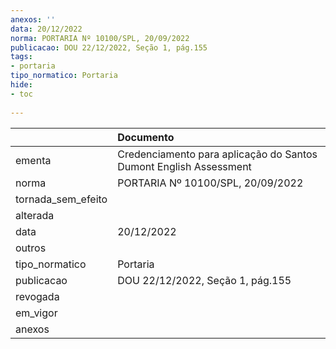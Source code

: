 ```yaml
---
anexos: ''
data: 20/12/2022
norma: PORTARIA Nº 10100/SPL, 20/09/2022
publicacao: DOU 22/12/2022, Seção 1, pág.155
tags:
- portaria
tipo_normatico: Portaria
hide: 
- toc 
 
---
```


|                    | Documento                                                         |
|:-------------------|:------------------------------------------------------------------|
| ementa             | Credenciamento para aplicação do Santos Dumont English Assessment |
| norma              | PORTARIA Nº 10100/SPL, 20/09/2022                                 |
| tornada_sem_efeito |                                                                   |
| alterada           |                                                                   |
| data               | 20/12/2022                                                        |
| outros             |                                                                   |
| tipo_normatico     | Portaria                                                          |
| publicacao         | DOU 22/12/2022, Seção 1, pág.155                                  |
| revogada           |                                                                   |
| em_vigor           |                                                                   |
| anexos             |                                                                   |